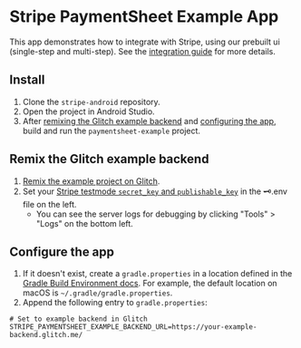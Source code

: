 # Stripe PaymentSheet Example App

This app demonstrates how to integrate with Stripe, using our prebuilt ui (single-step and multi-step).
See the [integration guide](https://stripe.com/docs/payments/accept-a-payment?platform=android) for more details.

## Install
1. Clone the `stripe-android` repository.
2. Open the project in Android Studio.
3. After [remixing the Glitch example backend](#remix-the-glitch-example-backend) and [configuring the app](#configure-the-app), build and run the `paymentsheet-example` project.

## Remix the Glitch example backend
1. [Remix the example project on Glitch](https://glitch.com/edit/#!/remix/stripe-mobile-payment-sheet).
2. Set your [Stripe testmode `secret_key` and `publishable_key`](https://dashboard.stripe.com/test/apikeys) in the 🗝️.env file on the left.
    - You can see the server logs for debugging by clicking "Tools" > "Logs" on the bottom left.

## Configure the app
1. If it doesn't exist, create a `gradle.properties` in a location defined in the
   [Gradle Build Environment docs](https://docs.gradle.org/current/userguide/build_environment.html#sec:gradle_configuration_properties).
   For example, the default location on macOS is `~/.gradle/gradle.properties`.
2. Append the following entry to `gradle.properties`:

```
# Set to example backend in Glitch
STRIPE_PAYMENTSHEET_EXAMPLE_BACKEND_URL=https://your-example-backend.glitch.me/
```
